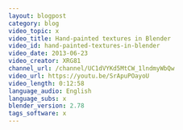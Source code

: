 ```yaml
---
layout: blogpost
category: blog
video_topic: x
video_title: Hand-painted textures in Blender
video_id: hand-painted-textures-in-blender
video_date: 2013-06-23
video_creator: XRG81
channel_url: /channel/UC1dVYKd5MtCW_1lndmyWbQw
video_url: https://youtu.be/SrApuPOayoU
video_length: 0:12:58
language_audio: English
language_subs: x
blender_version: 2.78
tags_software: x
---
```

